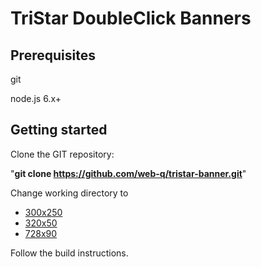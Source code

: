 # TriStar DoubleClick Banners

## Prerequisites

git

node.js 6.x+

## Getting started

Clone the GIT repository:


"**git clone https://github.com/web-q/tristar-banner.git**"

Change working directory to

 + [300x250](https://github.com/web-q/tristar-banner/tree/master/300x250 "300x250")
 + [320x50](https://github.com/web-q/tristar-banner/tree/master/300x250 "320x50")
 + [728x90](https://github.com/web-q/tristar-banner/tree/master/300x250 "728x90")


Follow the build instructions.
